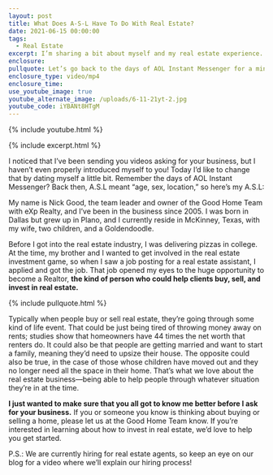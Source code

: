 ```yaml
---
layout: post
title: What Does A-S-L Have To Do With Real Estate?
date: 2021-06-15 00:00:00
tags:
  - Real Estate
excerpt: I’m sharing a bit about myself and my real estate experience.
enclosure:
pullquote: Let’s go back to the days of AOL Instant Messenger for a minute.
enclosure_type: video/mp4
enclosure_time:
use_youtube_image: true
youtube_alternate_image: /uploads/6-11-21yt-2.jpg
youtube_code: iYBANt8HTgM
---
```

{% include youtube.html %}

{% include excerpt.html %}

I noticed that I’ve been sending you videos asking for your business, but I haven’t even properly introduced myself to you\! Today I’d like to change that by dating myself a little bit. Remember the days of AOL Instant Messenger? Back then, A.S.L meant “age, sex, location,” so here’s my A.S.L:

My name is Nick Good, the team leader and owner of the Good Home Team with eXp Realty, and I’ve been in the business since 2005. I was born in Dallas but grew up in Plano, and I currently reside in McKinney, Texas, with my wife, two children, and a Goldendoodle.

Before I got into the real estate industry, I was delivering pizzas in college. At the time, my brother and I wanted to get involved in the real estate investment game, so when I saw a job posting for a real estate assistant, I applied and got the job. That job opened my eyes to the huge opportunity to become a Realtor, **the kind of person who could help clients buy, sell, and invest in real estate.**

{% include pullquote.html %}

Typically when people buy or sell real estate, they’re going through some kind of life event. That could be just being tired of throwing money away on rents; studies show that homeowners have 44 times the net worth that renters do. It could also be that people are getting married and want to start a family, meaning they’d need to upsize their house. The opposite could also be true, in the case of those whose children have moved out and they no longer need all the space in their home. That’s what we love about the real estate business—being able to help people through whatever situation they’re in at the time.

**I just wanted to make sure that you all got to know me better before I ask for your business.** If you or someone you know is thinking about buying or selling a home, please let us at the Good Home Team know. If you’re interested in learning about how to invest in real estate, we’d love to help you get started.

P.S.: We are currently hiring for real estate agents, so keep an eye on our blog for a video where we’ll explain our hiring process\!
